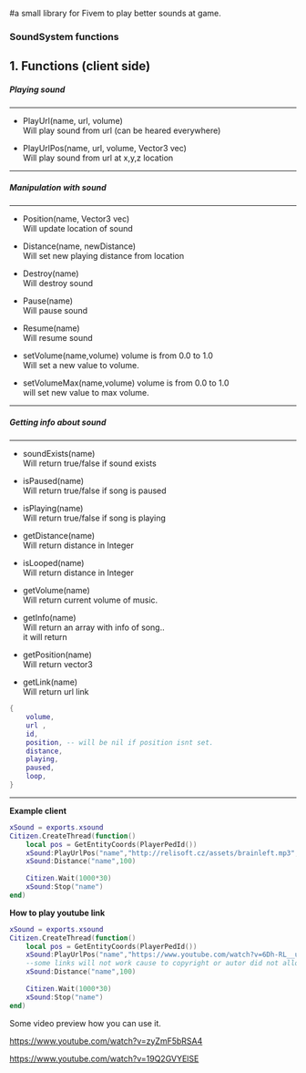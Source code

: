 #a small library for Fivem to play better sounds at game.

### SoundSystem functions

**1. Functions (client side)**
------------

##### Playing sound
------------
   - PlayUrl(name, url, volume)<br>Will play sound from url (can be heared everywhere)
      
   - PlayUrlPos(name, url, volume, Vector3 vec) <br>Will play sound from url at x,y,z location 
------------
##### Manipulation with sound
------------
   - Position(name, Vector3 vec)<br>Will update location of sound
   
   - Distance(name, newDistance)<br>Will set new playing distance from location
     
   - Destroy(name)<br>Will destroy sound
     
   - Pause(name)<br>Will pause sound
     
   - Resume(name)<br>Will resume sound       
     
   - setVolume(name,volume) volume is from 0.0 to 1.0<br>Will set a new value to volume.
     
   - setVolumeMax(name,volume) volume is from 0.0 to 1.0<br>will set new value to max volume.  
------------
 ##### Getting info about sound
------------
   - soundExists(name)<br>Will return true/false if sound exists
   
   - isPaused(name)<br>Will return true/false if song is paused
   
   - isPlaying(name)<br>Will return true/false if song is playing   
   
   - getDistance(name)<br>Will return distance in Integer 
   
   - isLooped(name)<br>Will return distance in Integer    
   
   - getVolume(name)<br>Will return current volume of music.
     
   - getInfo(name) <br>Will return an array with info of song..<br>it will return 
   
   - getPosition(name) <br>Will return vector3
   
   - getLink(name) <br>Will return url link 
```LUA
{
	volume,
    url ,
    id,
    position, -- will be nil if position isnt set.
    distance,
    playing,
    paused,
    loop,
}
```
------------

 **Example client**       
 
```LUA
xSound = exports.xsound
Citizen.CreateThread(function()
    local pos = GetEntityCoords(PlayerPedId())
    xSound:PlayUrlPos("name","http://relisoft.cz/assets/brainleft.mp3",1,pos)
    xSound:Distance("name",100)
    
    Citizen.Wait(1000*30)
    xSound:Stop("name")
end)
``` 

 **How to play youtube link**    
```LUA
xSound = exports.xsound
Citizen.CreateThread(function()
    local pos = GetEntityCoords(PlayerPedId())
    xSound:PlayUrlPos("name","https://www.youtube.com/watch?v=6Dh-RL__uN4",1,pos)
    --some links will not work cause to copyright or autor did not allowed to play video from iframe.
    xSound:Distance("name",100)
    
    Citizen.Wait(1000*30)
    xSound:Stop("name")
end)
``` 

Some video preview how you can use it.

https://www.youtube.com/watch?v=zyZmF5bRSA4

https://www.youtube.com/watch?v=19Q2GVYElSE
